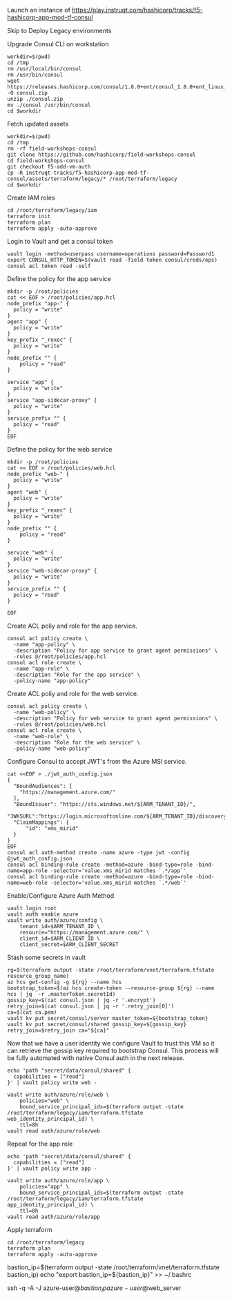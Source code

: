 
Launch an instance of https://play.instruqt.com/hashicorp/tracks/f5-hashicorp-app-mod-tf-consul

Skip to Deploy Legacy environments

Upgrade Consul CLI on workstation

```
workdir=$(pwd)
cd /tmp
rm /usr/local/bin/consul
rm /usr/bin/consul
wget https://releases.hashicorp.com/consul/1.8.0+ent/consul_1.8.0+ent_linux_amd64.zip -O consul.zip
unzip ./consul.zip
mv ./consul /usr/bin/consul
cd $workdir
```

Fetch updated assets

```
workdir=$(pwd)
cd /tmp
rm -rf field-workshops-consul
git clone https://github.com/hashicorp/field-workshops-consul
cd field-workshops-consul
git checkout f5-add-vm-auth
cp -R instruqt-tracks/f5-hashicorp-app-mod-tf-consul/assets/terraform/legacy/* /root/terraform/legacy
cd $workdir

```

Create IAM roles

```
cd /root/terraform/legacy/iam
terraform init
terraform plan
terraform apply -auto-approve

```
Login to Vault and get a consul token

```
vault login -method=userpass username=operations password=Password1
export CONSUL_HTTP_TOKEN=$(vault read -field token consul/creds/ops)
consul acl token read -self
```

Define the policy for the app service

```
mkdir -p /root/policies
cat << EOF > /root/policies/app.hcl
node_prefix "app-" {
  policy = "write"
}
agent "app" {
  policy = "write"
}
key_prefix "_rexec" {
  policy = "write"
}
node_prefix "" {
	policy = "read"
}

service "app" {
  policy = "write"
}
service "app-sidecar-proxy" {
  policy = "write"
}
service_prefix "" {
  policy = "read"
}
EOF
```

Define the policy for the web service

```
mkdir -p /root/policies
cat << EOF > /root/policies/web.hcl
node_prefix "web-" {
  policy = "write"
}
agent "web" {
  policy = "write"
}
key_prefix "_rexec" {
  policy = "write"
}
node_prefix "" {
	policy = "read"
}

service "web" {
  policy = "write"
}
service "web-sidecar-proxy" {
  policy = "write"
}
service_prefix "" {
  policy = "read"
}

EOF
```

Create ACL poliy and role for the app service. 
```
consul acl policy create \
  -name "app-policy" \
  -description "Policy for app service to grant agent permissions" \
  -rules @/root/policies/app.hcl
consul acl role create \
  -name "app-role" \
  -description "Role for the app service" \
  -policy-name "app-policy"

```

Create ACL poliy and role for the web service. 
```
consul acl policy create \
  -name "web-policy" \
  -description "Policy for web service to grant agent permissions" \
  -rules @/root/policies/web.hcl
consul acl role create \
  -name "web-role" \
  -description "Role for the web service" \
  -policy-name "web-policy"

```

Configure Consul to accept JWT's from the Azure MSI service.

```
cat <<EOF > ./jwt_auth_config.json
{
  "BoundAudiences": [
    "https://management.azure.com/"
  ],
  "BoundIssuer": "https://sts.windows.net/${ARM_TENANT_ID}/",
  "JWKSURL":"https://login.microsoftonline.com/${ARM_TENANT_ID}/discovery/v2.0/keys",
  "ClaimMappings": {
      "id": "xms_mirid"
  }
}
EOF
consul acl auth-method create -name azure -type jwt -config @jwt_auth_config.json
consul acl binding-rule create -method=azure -bind-type=role -bind-name=app-role -selector='value.xms_mirid matches `.*/app`'
consul acl binding-rule create -method=azure -bind-type=role -bind-name=web-role -selector='value.xms_mirid matches `.*/web`'
```

Enable/Configure Azure Auth Method

```
vault login root
vault auth enable azure
vault write auth/azure/config \
    tenant_id=$ARM_TENANT_ID \
    resource="https://management.azure.com/" \
    client_id=$ARM_CLIENT_ID \
    client_secret=$ARM_CLIENT_SECRET
```

Stash some secrets in vault

```
rg=$(terraform output -state /root/terraform/vnet/terraform.tfstate resource_group_name)
az hcs get-config -g ${rg} --name hcs
bootstrap_token=$(az hcs create-token --resource-group ${rg} --name hcs | jq  -r .masterToken.secretId)
gossip_key=$(cat consul.json | jq -r '.encrypt')
retry_join=$(cat consul.json | jq -r '.retry_join[0]')
ca=$(cat ca.pem)
vault kv put secret/consul/server master_token=${bootstrap_token}
vault kv put secret/consul/shared gossip_key=${gossip_key} retry_join=$retry_join ca="${ca}"
```

Now that we have a user identity we configure Vault to trust this VM so it can retrieve the gossip key required to bootstrap Consul. This process will be fully automated with native Consul auth in the next release.

```
echo 'path "secret/data/consul/shared" {
  capabilities = ["read"]
}' | vault policy write web -

vault write auth/azure/role/web \
    policies="web" \
    bound_service_principal_ids=$(terraform output -state /root/terraform/legacy/iam/terraform.tfstate web_identity_principal_id) \
    ttl=8h
vault read auth/azure/role/web

```

Repeat for the app role 
```
echo 'path "secret/data/consul/shared" {
  capabilities = ["read"]
}' | vault policy write app -

vault write auth/azure/role/app \
    policies="app" \
    bound_service_principal_ids=$(terraform output -state /root/terraform/legacy/iam/terraform.tfstate app_identity_principal_id) \
    ttl=8h
vault read auth/azure/role/app
```


Apply terraform

```
cd /root/terraform/legacy
terraform plan
terraform apply -auto-approve

```



bastion_ip=$(terraform output -state /root/terraform/vnet/terraform.tfstate bastion_ip)
echo "export bastion_ip=${bastion_ip}" >> ~/.bashrc

ssh -q -A -J azure-user@$bastion_ip azure-user@$web_server
    